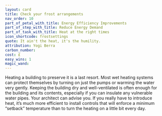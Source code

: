 ```yaml
---
layout: card
title: Check your frost arrangements
nav_order: 10
part_of_petal_with_title: Energy Efficiency Improvements
part_of_step_with_title: Reduce Energy Demand
part_of_task_with_title: Heat at the right times
icon_shortcode: frostsettings
quote: It ain't the heat, it's the humility.
attribution: Yogi Berra
carbon_number: 
cost: £
easy_wins: 1
magic_wand: 
---
```


<p>Heating a building to preserve it is a last resort. Most wet heating systems can protect themselves by turning on just the pumps or warming the water very gently. Keeping the building dry and well-ventilated is often enough for the building and its contents, especially if you can insulate any vulnerable water pipes. Your architect can advise you. If you really have to introduce heat, it’s much more efficient to install controls that will enforce a minimum “setback” temperature than to turn the heating on a little bit every day. </p> 
